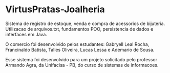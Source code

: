 # VirtusPratas-Joalheria
Sistema de registro de estoque, venda e compra de acessorios de bijuteria. Utilizacao de arquivos.txt, fundamentos POO, persistencia de dados e interfaces em Java.

O comercio foi desenvolvido pelos estudantes: Gabryell Leal Rocha, Francinaldo Batista, Talles Oliveira, Lucas Lessa e Ademario de Sousa.

Esse sistema foi desenvolvido para um projeto solicitado pelo professor Armando Agra, da Unifacisa - PB, do curso de sistemas de informacoes.   

